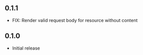 ## 0.1.1

- FIX: Render valid request body for resource without content

## 0.1.0

- Initial release
